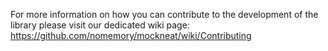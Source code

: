 For more information on how you can contribute to the development of the library please visit our dedicated wiki page:
https://github.com/nomemory/mockneat/wiki/Contributing
